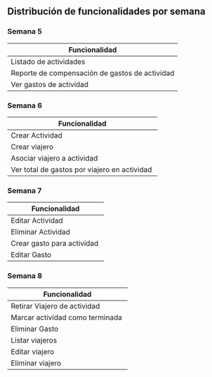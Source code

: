 ## Distribución de funcionalidades por semana

### Semana 5

| Funcionalidad           | 
|-------------------------| 
|Listado de actividades  |
|Reporte de compensación de gastos de actividad|
|Ver gastos de actividad|

### Semana 6

| Funcionalidad           | 
|-------------------------| 
|Crear Actividad |
|Crear viajero  |
|Asociar viajero a actividad |
|Ver total de gastos por viajero en actividad |

### Semana 7

| Funcionalidad           | 
|-------------------------| 
|Editar Actividad |
|Eliminar Actividad |
|Crear gasto para actividad |
|Editar Gasto |

### Semana 8

| Funcionalidad           | 
|-------------------------| 
|Retirar Viajero de actividad |
|Marcar actividad como terminada |
|Eliminar Gasto |
|Listar viajeros |
|Editar viajero|
|Eliminar viajero |
